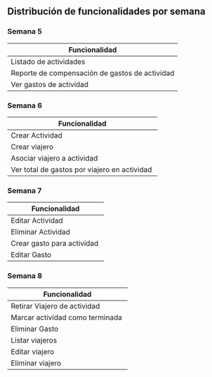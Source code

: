 ## Distribución de funcionalidades por semana

### Semana 5

| Funcionalidad           | 
|-------------------------| 
|Listado de actividades  |
|Reporte de compensación de gastos de actividad|
|Ver gastos de actividad|

### Semana 6

| Funcionalidad           | 
|-------------------------| 
|Crear Actividad |
|Crear viajero  |
|Asociar viajero a actividad |
|Ver total de gastos por viajero en actividad |

### Semana 7

| Funcionalidad           | 
|-------------------------| 
|Editar Actividad |
|Eliminar Actividad |
|Crear gasto para actividad |
|Editar Gasto |

### Semana 8

| Funcionalidad           | 
|-------------------------| 
|Retirar Viajero de actividad |
|Marcar actividad como terminada |
|Eliminar Gasto |
|Listar viajeros |
|Editar viajero|
|Eliminar viajero |
